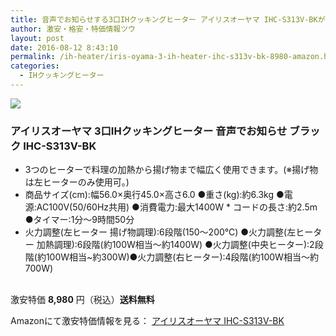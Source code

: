 ```yaml
---
title: 音声でお知らせする3口IHクッキングヒーター アイリスオーヤマ IHC-S313V-BKが特価8,980円！送料無料！
author: 激安・格安・特価情報ツウ
layout: post
date: 2016-08-12 8:43:10
permalink: /ih-heater/iris-oyama-3-ih-heater-ihc-s313v-bk-8980-amazon.html
categories:
  - IHクッキングヒーター
---
```


<div class="img-bg2 img_L">
<a href="https://www.amazon.co.jp/gp/product/B00GKFRTI0/ref=as_li_qf_sp_asin_il?ie=UTF8&camp=247&creative=1211&creativeASIN=B00GKFRTI0&linkCode=as2&tag=tokkajohotsu-22" target="_blank"><img border="0" src="http://ws-fe.amazon-adsystem.com/widgets/q?_encoding=UTF8&ASIN=B00GKFRTI0&Format=_SL160_&ID=AsinImage&MarketPlace=JP&ServiceVersion=20070822&WS=1&tag=tokkajohotsu-22" ></a><img src="http://ir-jp.amazon-adsystem.com/e/ir?t=tokkajohotsu-22&l=as2&o=9&a=B00GKFRTI0" width="1" height="1" border="0" alt="" style="border:none !important; margin:0px !important;" />
</div>

### アイリスオーヤマ 3口IHクッキングヒーター 音声でお知らせ ブラック IHC-S313V-BK
<!--more-->

* 3つのヒーターで料理の加熱から揚げ物まで幅広く使用できます。(※揚げ物は左ヒーターのみ使用可。)
* 商品サイズ(cm):幅56.0×奥行45.0×高さ6.0 ●重さ(kg):約6.3kg ●電源:AC100V(50/60Hz共用) ●消費電力:最大1400W * コードの長さ:約2.5m ●タイマー:1分〜9時間50分
* 火力調整(左ヒーター 揚げ物調理):6段階(150〜200℃) ●火力調整(左ヒーター 加熱調理):6段階(約100W相当〜約1400W) ●火力調整(中央ヒーター):2段階(約100W相当~約300W)●火力調整(右ヒーター):4段階(約100W相当〜約700W)

<br clear="all" />激安特価 <span class="tokka-price"><strong>8,980</strong></span> 円（税込）**送料無料**

Amazonにて激安特価情報を見る： <span class="fs150p"><a href="https://www.amazon.co.jp/gp/product/B00GKFRTI0/ref=as_li_qf_sp_asin_il?ie=UTF8&camp=247&creative=1211&creativeASIN=B00GKFRTI0&linkCode=as2&tag=tokkajohotsu-22" target="_blank">アイリスオーヤマ IHC-S313V-BK</a></span>
